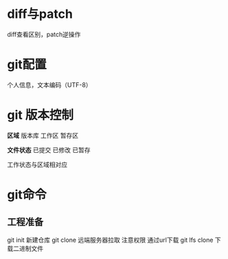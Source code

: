 # diff与patch
diff查看区别，patch逆操作
# git配置
个人信息，文本编码（UTF-8）
# git 版本控制
**区域**
版本库
工作区
暂存区

**文件状态**
已提交
已修改
已暂存

工作状态与区域相对应
# git命令
## 工程准备
git init 新建仓库
git clone 远端服务器拉取
	注意权限
	通过url下载
	git lfs clone 下载二进制文件


